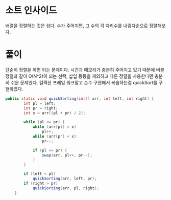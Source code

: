 # 소트 인사이드
배열을 정렬하는 것은 쉽다. 수가 주어지면, 그 수의 각 자리수를 내림차순으로 정렬해보자.

# 풀이

단순히 정렬을 하면 되는 문제이다. 시간과 메모리가 충분히 주어지고 있기 때문에 버블정렬과 같이 O(N^2)이 되는 선택, 삽입 등등을 제외하고
다른 정렬을 사용한다면 충분히 쉬운 문제였다. 
컬렉션 프레임 워크말고 손수 구현해서 복습하는겸 quickSort를 구현하였다.
```java
public static void quickSorting(int[] arr, int left, int right) {
		int pl = left;
		int pr = right;
		int x = arr[(pl + pr) / 2];

		while (pl <= pr) {
			while (arr[pl] > x)
				pl++;
			while (arr[pr] < x)
				pr--;

			if (pl <= pr) {
				swap(arr, pl++, pr--);
			}
		}

		if (left < pl)
			quickSorting(arr, left, pr);
		if (right > pr)
			quickSorting(arr, pl, right);
	}
```

